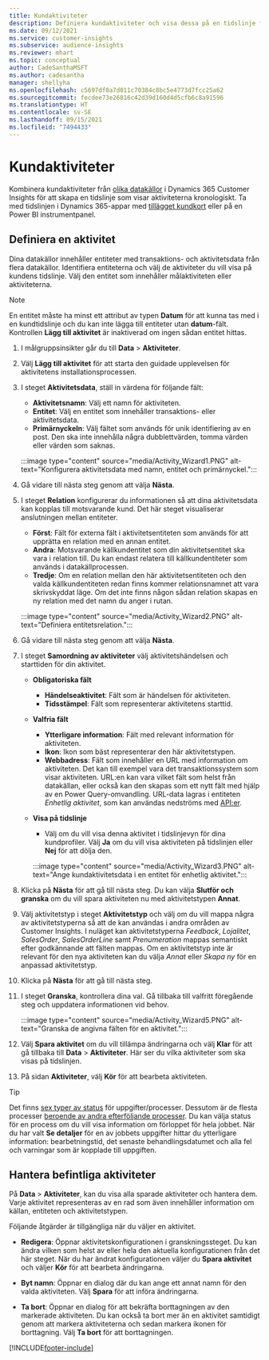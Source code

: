 ```yaml
---
title: Kundaktiviteter
description: Definiera kundaktiviteter och visa dessa på en tidslinje för kundprofiler.
ms.date: 09/12/2021
ms.service: customer-insights
ms.subservice: audience-insights
ms.reviewer: mhart
ms.topic: conceptual
author: CadeSanthaMSFT
ms.author: cadesantha
manager: shellyha
ms.openlocfilehash: c5697df8a7d011c70384c8bc5e4773d7fcc25a62
ms.sourcegitcommit: fecdee73e26816c42d39d160d4d5cfb6c8a91596
ms.translationtype: HT
ms.contentlocale: sv-SE
ms.lasthandoff: 09/15/2021
ms.locfileid: "7494433"
---
```

# <a name="customer-activities"></a>Kundaktiviteter

Kombinera kundaktiviteter från [olika datakällor](data-sources.md) i Dynamics 365 Customer Insights för att skapa en tidslinje som visar aktiviteterna kronologiskt. Ta med tidslinjen i Dynamics 365-appar med [tillägget kundkort](customer-card-add-in.md) eller på en Power BI instrumentpanel.

## <a name="define-an-activity"></a>Definiera en aktivitet

Dina datakällor innehåller entiteter med transaktions- och aktivitetsdata från flera datakällor. Identifiera entiteterna och välj de aktiviteter du vill visa på kundens tidslinje. Välj den entitet som innehåller målaktiviteten eller aktiviteterna.

> [!NOTE]
> En entitet måste ha minst ett attribut av typen **Datum** för att kunna tas med i en kundtidslinje och du kan inte lägga till entiteter utan **datum**-fält. Kontrollen **Lägg till aktivitet** är inaktiverad om ingen sådan entitet hittas.

1. I målgruppsinsikter går du till **Data** > **Aktiviteter**.

1. Välj **Lägg till aktivitet** för att starta den guidade upplevelsen för aktivitetens installationsprocessen.

1. I steget **Aktivitetsdata**, ställ in värdena för följande fält:

   - **Aktivitetsnamn**: Välj ett namn för aktiviteten.
   - **Entitet**: Välj en entitet som innehåller transaktions- eller aktivitetsdata.
   - **Primärnyckeln**: Välj fältet som används för unik identifiering av en post. Den ska inte innehålla några dubblettvärden, tomma värden eller värden som saknas.

   :::image type="content" source="media/Activity_Wizard1.PNG" alt-text="Konfigurera aktivitetsdata med namn, entitet och primärnyckel.":::

1. Gå vidare till nästa steg genom att välja **Nästa**.

1. I steget **Relation** konfigurerar du informationen så att dina aktivitetsdata kan kopplas till motsvarande kund. Det här steget visualiserar anslutningen mellan entiteter.  

   - **Först**: Fält för externa fält i aktivitetsentiteten som används för att upprätta en relation med en annan entitet.
   - **Andra**: Motsvarande källkundentitet som din aktivitetsentitet ska vara i relation till. Du kan endast relatera till källkundentiteter som används i datakällprocessen.
   - **Tredje**: Om en relation mellan den här aktivitetsentiteten och den valda källkundentiteten redan finns kommer relationsnamnet att vara skrivskyddat läge. Om det inte finns någon sådan relation skapas en ny relation med det namn du anger i rutan.

   :::image type="content" source="media/Activity_Wizard2.PNG" alt-text="Definiera entitetsrelation.":::

1. Gå vidare till nästa steg genom att välja **Nästa**. 

1. I steget **Samordning av aktiviteter** välj aktivitetshändelsen och starttiden för din aktivitet. 
   - **Obligatoriska fält**
      - **Händelseaktivitet**: Fält som är händelsen för aktiviteten.
      - **Tidsstämpel**: Fält som representerar aktivitetens starttid.

   - **Valfria fält**
      - **Ytterligare information**: Fält med relevant information för aktiviteten.
      - **Ikon**: Ikon som bäst representerar den här aktivitetstypen.
      - **Webbadress**: Fält som innehåller en URL med information om aktiviteten. Det kan till exempel vara det transaktionssystem som visar aktiviteten. URL:en kan vara vilket fält som helst från datakällan, eller också kan den skapas som ett nytt fält med hjälp av en Power Query-omvandling. URL-data lagras i entiteten *Enhetlig aktivitet*, som kan användas nedströms med [API:er](apis.md). 

   - **Visa på tidslinje**
      - Välj om du vill visa denna aktivitet i tidslinjevyn för dina kundprofiler. Välj **Ja** om du vill visa aktiviteten på tidslinjen eller **Nej** för att dölja den.

      :::image type="content" source="media/Activity_Wizard3.PNG" alt-text="Ange kundaktivitetsdata i en entitet för enhetlig aktivitet.":::

1. Klicka på **Nästa** för att gå till nästa steg. Du kan välja **Slutför och granska** om du vill spara aktiviteten nu med aktivitetstypen **Annat**. 

1. Välj aktivitetstyp i steget **Aktivitetstyp** och välj om du vill mappa några av aktivitetstyperna så att de kan användas i andra områden av Customer Insights. I nuläget kan aktivitetstyperna *Feedback*, *Lojalitet*, *SalesOrder*, *SalesOrderLine* samt *Prenumeration* mappas semantiskt efter godkännande att fälten mappas. Om en aktivitetstyp inte är relevant för den nya aktiviteten kan du välja *Annat* eller *Skapa ny* för en anpassad aktivitetstyp.

1. Klicka på **Nästa** för att gå till nästa steg. 

1. I steget **Granska**, kontrollera dina val. Gå tillbaka till valfritt föregående steg och uppdatera informationen vid behov.

   :::image type="content" source="media/Activity_Wizard5.PNG" alt-text="Granska de angivna fälten för en aktivitet.":::
   
1. Välj **Spara aktivitet** om du vill tillämpa ändringarna och välj **Klar** för att gå tillbaka till **Data**  > **Aktiviteter**. Här ser du vilka aktiviteter som ska visas på tidslinjen. 

1. På sidan **Aktiviteter**, välj **Kör** för att bearbeta aktiviteten. 

> [!TIP]
> Det finns [sex typer av status](system.md#status-types) för uppgifter/processer. Dessutom är de flesta processer [beroende av andra efterföljande processer](system.md#refresh-policies). Du kan välja status för en process om du vill visa information om förloppet för hela jobbet. När du har valt **Se detaljer** för en av jobbets uppgifter hittar du ytterligare information: bearbetningstid, det senaste behandlingsdatumet och alla fel och varningar som är kopplade till uppgiften.


## <a name="manage-existing-activities"></a>Hantera befintliga aktiviteter

På **Data** > **Aktiviteter**, kan du visa alla sparade aktiviteter och hantera dem. Varje aktivitet representeras av en rad som även innehåller information om källan, entiteten och aktivitetstypen.

Följande åtgärder är tillgängliga när du väljer en aktivitet. 

- **Redigera**: Öppnar aktivitetskonfigurationen i granskningssteget. Du kan ändra vilken som helst av eller hela den aktuella konfigurationen från det här steget. När du har ändrat konfigurationen väljer du **Spara aktivitet** och väljer **Kör** för att bearbeta ändringarna.

- **Byt namn**: Öppnar en dialog där du kan ange ett annat namn för den valda aktiviteten. Välj **Spara** för att införa ändringarna.

- **Ta bort**: Öppnar en dialog för att bekräfta borttagningen av den markerade aktiviteten. Du kan också ta bort mer än en aktivitet samtidigt genom att markera aktiviteterna och sedan markera ikonen för borttagning. Välj **Ta bort** för att borttagningen.

[!INCLUDE[footer-include](../includes/footer-banner.md)]
